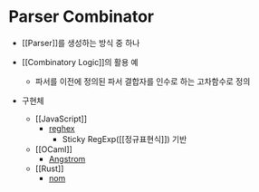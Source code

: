 # Parser Combinator

- [[Parser]]를 생성하는 방식 중 하나

- [[Combinatory Logic]]의 활용 예
  - 파서를 이전에 정의된 파서 결합자를 인수로 하는 고차함수로 정의

- 구현체
  - [[JavaScript]]
    - [reghex](https://github.com/kitten/reghex)
      - Sticky RegExp([[정규표현식]]) 기반
  - [[OCaml]]
    - [Angstrom](https://github.com/inhabitedtype/angstrom)
  - [[Rust]]
    - [nom](https://github.com/Geal/nom)
